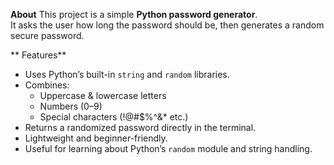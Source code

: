  **About**
This project is a simple **Python password generator**.  
It asks the user how long the password should be, then generates a random secure password.  

** Features**
- Uses Python’s built-in `string` and `random` libraries.
- Combines:
  - Uppercase & lowercase letters
  - Numbers (0–9)
  - Special characters (!@#$%^&* etc.)
- Returns a randomized password directly in the terminal.
- Lightweight and beginner-friendly.
- Useful for learning about Python’s `random` module and string handling.


